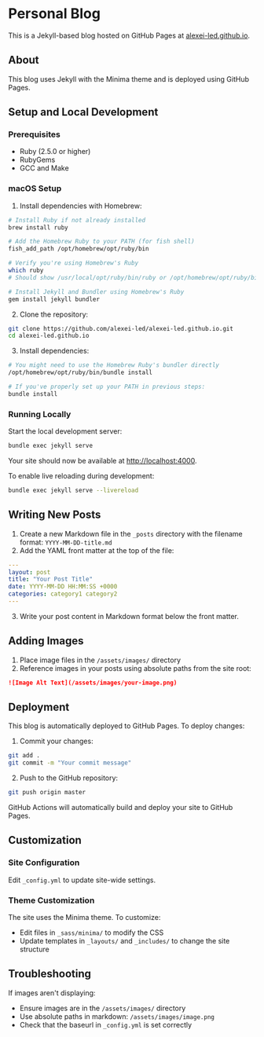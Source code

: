 # Personal Blog

This is a Jekyll-based blog hosted on GitHub Pages at [alexei-led.github.io](https://alexei-led.github.io).

## About

This blog uses Jekyll with the Minima theme and is deployed using GitHub Pages.

## Setup and Local Development

### Prerequisites

- Ruby (2.5.0 or higher)
- RubyGems
- GCC and Make

### macOS Setup

1. Install dependencies with Homebrew:

```bash
# Install Ruby if not already installed
brew install ruby

# Add the Homebrew Ruby to your PATH (for fish shell)
fish_add_path /opt/homebrew/opt/ruby/bin

# Verify you're using Homebrew's Ruby
which ruby
# Should show /usr/local/opt/ruby/bin/ruby or /opt/homebrew/opt/ruby/bin/ruby

# Install Jekyll and Bundler using Homebrew's Ruby
gem install jekyll bundler
```

2. Clone the repository:

```bash
git clone https://github.com/alexei-led/alexei-led.github.io.git
cd alexei-led.github.io
```

3. Install dependencies:

```bash
# You might need to use the Homebrew Ruby's bundler directly
/opt/homebrew/opt/ruby/bin/bundle install

# If you've properly set up your PATH in previous steps:
bundle install
```

### Running Locally

Start the local development server:

```bash
bundle exec jekyll serve
```

Your site should now be available at [http://localhost:4000](http://localhost:4000).

To enable live reloading during development:

```bash
bundle exec jekyll serve --livereload
```

## Writing New Posts

1. Create a new Markdown file in the `_posts` directory with the filename format: `YYYY-MM-DD-title.md`
2. Add the YAML front matter at the top of the file:

```yaml
---
layout: post
title: "Your Post Title"
date: YYYY-MM-DD HH:MM:SS +0000
categories: category1 category2
---
```

3. Write your post content in Markdown format below the front matter.

## Adding Images

1. Place image files in the `/assets/images/` directory
2. Reference images in your posts using absolute paths from the site root:

```markdown
![Image Alt Text](/assets/images/your-image.png)
```

## Deployment

This blog is automatically deployed to GitHub Pages. To deploy changes:

1. Commit your changes:

```bash
git add .
git commit -m "Your commit message"
```

2. Push to the GitHub repository:

```bash
git push origin master
```

GitHub Actions will automatically build and deploy your site to GitHub Pages.

## Customization

### Site Configuration

Edit `_config.yml` to update site-wide settings.

### Theme Customization

The site uses the Minima theme. To customize:

- Edit files in `_sass/minima/` to modify the CSS
- Update templates in `_layouts/` and `_includes/` to change the site structure

## Troubleshooting

If images aren't displaying:
- Ensure images are in the `/assets/images/` directory
- Use absolute paths in markdown: `/assets/images/image.png`
- Check that the baseurl in `_config.yml` is set correctly
